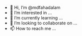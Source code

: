 - 👋 Hi, I’m @mdfahadalam
- 👀 I’m interested in ...
- 🌱 I’m currently learning ...
- 💞️ I’m looking to collaborate on ...
- 📫 How to reach me ...

<!---
mdfahadalam/mdfahadalam is a ✨ special ✨ repository because its `README.md` (this file) appears on your GitHub profile.
You can click the Preview link to take a look at your changes.
--->
